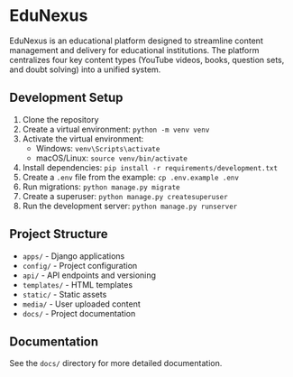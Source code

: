 # EduNexus

EduNexus is an educational platform designed to streamline content management and delivery for educational institutions. The platform centralizes four key content types (YouTube videos, books, question sets, and doubt solving) into a unified system.

## Development Setup

1. Clone the repository
2. Create a virtual environment: `python -m venv venv`
3. Activate the virtual environment:
   - Windows: `venv\Scripts\activate`
   - macOS/Linux: `source venv/bin/activate`
4. Install dependencies: `pip install -r requirements/development.txt`
5. Create a `.env` file from the example: `cp .env.example .env`
6. Run migrations: `python manage.py migrate`
7. Create a superuser: `python manage.py createsuperuser`
8. Run the development server: `python manage.py runserver`

## Project Structure

- `apps/` - Django applications
- `config/` - Project configuration
- `api/` - API endpoints and versioning
- `templates/` - HTML templates
- `static/` - Static assets
- `media/` - User uploaded content
- `docs/` - Project documentation

## Documentation

See the `docs/` directory for more detailed documentation.